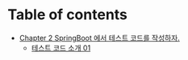 # Table of contents

* [Chapter 2 SpringBoot 에서 테스트 코드를 작성하자.](README.md)
  * [테스트 코드 소개 01](README/01.md)
